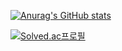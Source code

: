 



[![Anurag's GitHub stats](https://github-readme-stats.vercel.app/api?username=Chaaany)](https://github.com/Chaaany)

[![Solved.ac프로필](http://mazassumnida.wtf/api/generate_badge?boj=ybc125)](https://solved.ac/ybc125)

